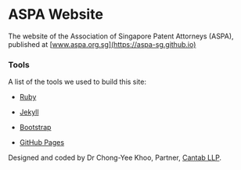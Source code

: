 # ASPA Website

The website of the Association of Singapore Patent Attorneys (ASPA), published at [www.aspa.org.sg](https://aspa-sg.github.io)

### Tools

A list of the tools we used to build this site:

* [Ruby](http://www.rubylang.org)

* [Jekyll](http://jekyllrb.com)

* [Bootstrap](http://www.getbootstrap.com)

* [GitHub Pages](https://pages.github.com)

Designed and coded by Dr Chong-Yee Khoo, Partner, [Cantab LLP](https://www.cantab-ip.com).
